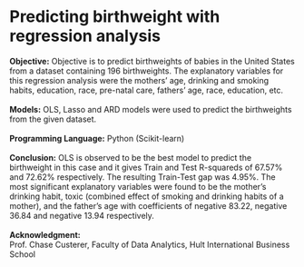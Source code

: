 # Predicting birthweight with regression analysis<br>
<b>Objective:</b> Objective is to predict birthweights of babies in the United States from a dataset containing 196 birthweights. The explanatory variables for this regression analysis were the mothers’ age, drinking and smoking habits, education, race, pre-natal care, fathers’ age, race, education, etc.<br><br>
<b>Models:</b> OLS, Lasso and ARD models were used to predict the birthweights from the given dataset.<br><br>
<b>Programming Language:</b> Python (Scikit-learn)<br><br>
<b>Conclusion:</b> OLS is observed to be the best model to predict the birthweight in this case and it gives Train and Test R-squareds of 67.57% and 72.62% respectively. The resulting Train-Test gap was 4.95%. The most significant explanatory variables were found to be the mother’s drinking habit, toxic (combined effect of smoking and drinking habits of a mother), and the father’s age with coefficients of negative 83.22, negative 36.84 and negative 13.94 respectively.<br><br> 
<b>Acknowledgment:</b><br>
Prof. Chase Custerer, Faculty of Data Analytics, Hult International Business School
